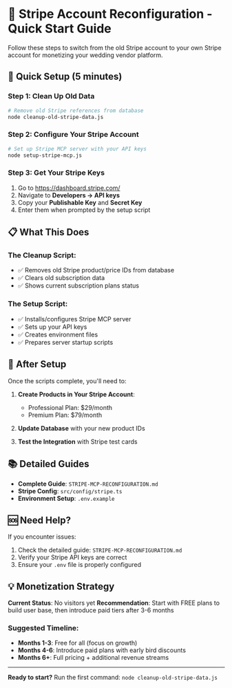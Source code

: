 # 🔄 Stripe Account Reconfiguration - Quick Start Guide

Follow these steps to switch from the old Stripe account to your own Stripe account for monetizing your wedding vendor platform.

## 🚀 Quick Setup (5 minutes)

### Step 1: Clean Up Old Data
```bash
# Remove old Stripe references from database
node cleanup-old-stripe-data.js
```

### Step 2: Configure Your Stripe Account
```bash
# Set up Stripe MCP server with your API keys
node setup-stripe-mcp.js
```

### Step 3: Get Your Stripe Keys
1. Go to https://dashboard.stripe.com/
2. Navigate to **Developers → API keys**
3. Copy your **Publishable Key** and **Secret Key**
4. Enter them when prompted by the setup script

## 📋 What This Does

### The Cleanup Script:
- ✅ Removes old Stripe product/price IDs from database
- ✅ Clears old subscription data
- ✅ Shows current subscription plans status

### The Setup Script:
- ✅ Installs/configures Stripe MCP server
- ✅ Sets up your API keys
- ✅ Creates environment files
- ✅ Prepares server startup scripts

## 🎯 After Setup

Once the scripts complete, you'll need to:

1. **Create Products in Your Stripe Account**:
   - Professional Plan: $29/month
   - Premium Plan: $79/month

2. **Update Database** with your new product IDs

3. **Test the Integration** with Stripe test cards

## 📚 Detailed Guides

- **Complete Guide**: `STRIPE-MCP-RECONFIGURATION.md`
- **Stripe Config**: `src/config/stripe.ts`
- **Environment Setup**: `.env.example`

## 🆘 Need Help?

If you encounter issues:
1. Check the detailed guide: `STRIPE-MCP-RECONFIGURATION.md`
2. Verify your Stripe API keys are correct
3. Ensure your `.env` file is properly configured

## 💡 Monetization Strategy

**Current Status**: No visitors yet
**Recommendation**: Start with FREE plans to build user base, then introduce paid tiers after 3-6 months

### Suggested Timeline:
- **Months 1-3**: Free for all (focus on growth)
- **Months 4-6**: Introduce paid plans with early bird discounts
- **Months 6+**: Full pricing + additional revenue streams

---

**Ready to start?** Run the first command: `node cleanup-old-stripe-data.js`
